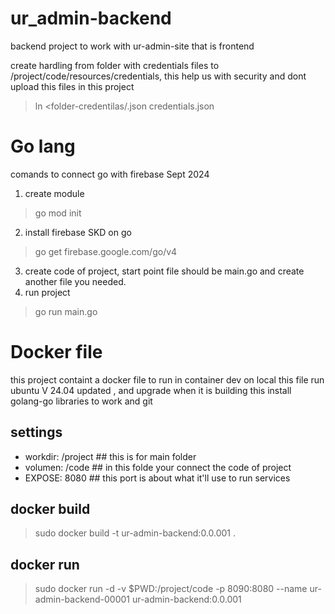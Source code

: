 # ur_admin-backend
backend project to work with ur-admin-site that is frontend

create hardling from folder with credentials files to /project/code/resources/credentials, this help us with security and dont upload this files in this project
> ln <folder-credentilas/<firebase-credential>.json credentials.json

# Go lang

comands to connect go with firebase Sept 2024

1. create module
> go mod init <project-name>
2. install firebase SKD on go
> go get firebase.google.com/go/v4
3. create code of project, start point file should be main.go and create another file you needed.
4. run project
> go run main.go

# Docker file

this project containt a docker file to run in container dev on local
this file run ubuntu V 24.04 updated , and upgrade when it is building
this install golang-go libraries to work and git 

## settings

* workdir: /project ## this is for main folder
* volumen: /code ## in this folde your connect the code of project
* EXPOSE: 8080 ## this port is about what it'll use to run services

## docker build 
> sudo docker build -t ur-admin-backend:0.0.001 .

## docker run
> sudo docker run -d -v $PWD:/project/code -p 8090:8080 --name ur-admin-backend-00001 ur-admin-backend:0.0.001

